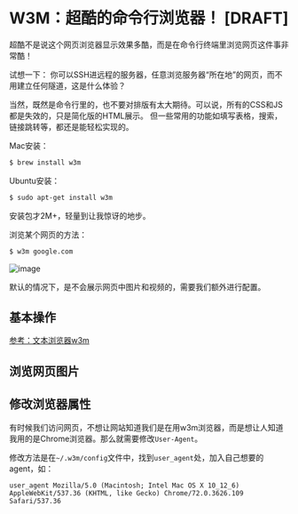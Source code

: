 # W3M：超酷的命令行浏览器！ [DRAFT]

超酷不是说这个网页浏览器显示效果多酷，而是在命令行终端里浏览网页这件事非常酷！

试想一下：
你可以SSH进远程的服务器，任意浏览服务器“所在地”的网页，而不用建立任何隧道，这是什么体验？

当然，既然是命令行里的，也不要对排版有太大期待。可以说，所有的CSS和JS都是失效的，只是简化版的HTML展示。
但一些常用的功能如填写表格，搜索，链接跳转等，都还是能轻松实现的。


Mac安装：
```sh
$ brew install w3m
```

Ubuntu安装：
```sh
$ sudo apt-get install w3m
```

安装包才2M+，轻量到让我惊讶的地步。

浏览某个网页的方法：
```sh
$ w3m google.com
```

![image](https://user-images.githubusercontent.com/14041622/52047735-9e1b2280-2584-11e9-8788-eea1aecab521.png)


默认的情况下，是不会展示网页中图片和视频的，需要我们额外进行配置。


## 基本操作

[参考：文本浏览器w3m](http://blog.51cto.com/wesoho/201320)


## 浏览网页图片




## 修改浏览器属性

有时候我们访问网页，不想让网站知道我们是在用w3m浏览器，而是想让人知道我用的是Chrome浏览器。那么就需要修改`User-Agent`。

修改方法是在`~/.w3m/config`文件中，找到`user_agent`处，加入自己想要的agent，如：
```
user_agent Mozilla/5.0 (Macintosh; Intel Mac OS X 10_12_6) AppleWebKit/537.36 (KHTML, like Gecko) Chrome/72.0.3626.109 Safari/537.36
```